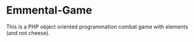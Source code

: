 # Emmental-Game

This is a PHP object oriented programmation combat game with elements (and not cheese).